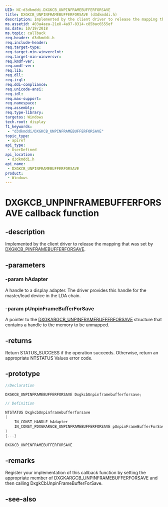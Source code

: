 ```yaml
---
UID: NC:d3dkmddi.DXGKCB_UNPINFRAMEBUFFERFORSAVE
title: DXGKCB_UNPINFRAMEBUFFERFORSAVE (d3dkmddi.h)
description: Implemented by the client driver to release the mapping that was set by DXGKCB_PINFRAMEBUFFERFORSAVE.
ms.assetid: 403a4aea-21e8-4a97-8314-c85bac6555ef
ms.date: 10/19/2018
ms.topic: callback
req.header: d3dkmddi.h
req.include-header: 
req.target-type: 
req.target-min-winverclnt: 
req.target-min-winversvr: 
req.kmdf-ver: 
req.umdf-ver: 
req.lib: 
req.dll: 
req.irql: 
req.ddi-compliance: 
req.unicode-ansi: 
req.idl: 
req.max-support: 
req.namespace: 
req.assembly: 
req.type-library: 
targetos: Windows
tech.root: display
f1_keywords:
 - "d3dkmddi/DXGKCB_UNPINFRAMEBUFFERFORSAVE"
topic_type:
 - apiref
api_type:
 - UserDefined
api_location:
 - d3dkmddi.h
api_name:
 - DXGKCB_UNPINFRAMEBUFFERFORSAVE
product:
 - Windows
---
```


# DXGKCB_UNPINFRAMEBUFFERFORSAVE callback function

## -description

Implemented by the client driver to release the mapping that was set by [DXGKCB_PINFRAMEBUFFERFORSAVE](nc-d3dkmddi-dxgkcb_pinframebufferforsave.md).

## -parameters

### -param hAdapter

A handle to a display adapter. The driver provides this handle for the master/lead device in the LDA chain.

### -param pUnpinFrameBufferForSave

A pointer to the [DXGKARGCB_UNPINFRAMEBUFFERFORSAVE](ns-d3dkmddi-_dxgkargcb_unpinframebufferforsave.md) structure that contains a handle to the memory to be unmapped.

## -returns

Return STATUS_SUCCESS if the operation succeeds. Otherwise, return an appropriate NTSTATUS Values error code.

## -prototype

```cpp
//Declaration

DXGKCB_UNPINFRAMEBUFFERFORSAVE DxgkcbUnpinframebufferforsave;

// Definition

NTSTATUS DxgkcbUnpinframebufferforsave
(
	IN_CONST_HANDLE hAdapter
	IN_CONST_PDXGKARGCB_UNPINFRAMEBUFFERFORSAVE pUnpinFrameBufferForSave
)
{...}

DXGKCB_UNPINFRAMEBUFFERFORSAVE


```

## -remarks

Register your implementation of this callback function by setting the appropriate member of DXGKARGCB_UNPINFRAMEBUFFERFORSAVE and then calling DxgkCbUnpinFrameBufferForSave.

## -see-also

